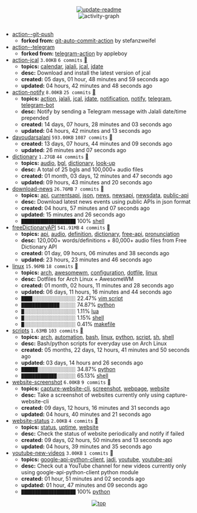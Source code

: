 <div align="center">
<a href="https://github.com/davoudarsalani/davoudarsalani/actions/workflows/update-readme.yml">
<img alt="update-readme" src="https://github.com/davoudarsalani/davoudarsalani/actions/workflows/update-readme.yml/badge.svg">
</a>
</div>
<div align="center">
<img alt="activity-graph" src="https://activity-graph.herokuapp.com/graph?username=davoudarsalani&custom_title=Joined%2002%20years,%2008%20months,%2010%20days,%2011%20hours,%2018%20minutes%20and%2010%20seconds%20ago&hide_border=true&bg_color=000000&color=1793D1&line=ffffff"></div>
<br>

* [action--git-push](https://github.com/davoudarsalani/action--git-push)
	+ __forked from:__ [git-auto-commit-action](https://github.com/stefanzweifel/git-auto-commit-action) by stefanzweifel
* [action--telegram](https://github.com/davoudarsalani/action--telegram)
	+ __forked from:__ [telegram-action](https://github.com/appleboy/telegram-action) by appleboy
* [action-jcal](https://github.com/davoudarsalani/action-jcal) `3.00KB` `6 commits` [](https://api.github.com/repos/davoudarsalani/action-jcal/zipball)
	+ __topics:__ [calendar](https://github.com/topics/calendar), [jalali](https://github.com/topics/jalali), [jcal](https://github.com/topics/jcal), [jdate](https://github.com/topics/jdate)
	+ __desc:__ Download and install the latest version of jcal
	+ __created:__ 05 days, 01 hour, 48 minutes and 59 seconds ago
	+ __updated:__ 04 hours, 42 minutes and 48 seconds ago
* [action-notify](https://github.com/davoudarsalani/action-notify) `8.00KB` `25 commits` [](https://api.github.com/repos/davoudarsalani/action-notify/zipball)
	+ __topics:__ [action](https://github.com/topics/action), [jalali](https://github.com/topics/jalali), [jcal](https://github.com/topics/jcal), [jdate](https://github.com/topics/jdate), [notification](https://github.com/topics/notification), [notify](https://github.com/topics/notify), [telegram](https://github.com/topics/telegram), [telegram-bot](https://github.com/topics/telegram-bot)
	+ __desc:__ Notify by sending a Telegram message with Jalali date/time prepended
	+ __created:__ 14 days, 07 hours, 28 minutes and 03 seconds ago
	+ __updated:__ 04 hours, 42 minutes and 13 seconds ago
* [davoudarsalani](https://github.com/davoudarsalani/davoudarsalani) `593.00KB` `1087 commits` [](https://api.github.com/repos/davoudarsalani/davoudarsalani/zipball)
	+ __created:__ 13 days, 07 hours, 44 minutes and 09 seconds ago
	+ __updated:__ 26 minutes and 07 seconds ago
* [dictionary](https://github.com/davoudarsalani/dictionary) `1.27GB` `44 commits` [](https://api.github.com/repos/davoudarsalani/dictionary/zipball)
	+ __topics:__ [audio](https://github.com/topics/audio), [bgl](https://github.com/topics/bgl), [dictionary](https://github.com/topics/dictionary), [look-up](https://github.com/topics/look-up)
	+ __desc:__ A total of 25 bgls and 100,000+ audio files
	+ __created:__ 01 month, 03 days, 12 minutes and 47 seconds ago
	+ __updated:__ 09 hours, 43 minutes and 20 seconds ago
* [download-news](https://github.com/davoudarsalani/download-news) `26.76MB` `7 commits` [](https://api.github.com/repos/davoudarsalani/download-news/zipball)
	+ __topics:__ [api](https://github.com/topics/api), [currentsapi](https://github.com/topics/currentsapi), [json](https://github.com/topics/json), [news](https://github.com/topics/news), [newsapi](https://github.com/topics/newsapi), [newsdata](https://github.com/topics/newsdata), [public-api](https://github.com/topics/public-api)
	+ __desc:__ Download latest news events using public APIs in json format
	+ __created:__ 04 hours, 57 minutes and 07 seconds ago
	+ __updated:__ 15 minutes and 26 seconds ago
	+ `████████████████████`  100% [shell](https://github.com/topics/shell)
* [freeDictionaryAPI](https://github.com/davoudarsalani/freeDictionaryAPI) `541.91MB` `4 commits` [](https://api.github.com/repos/davoudarsalani/freeDictionaryAPI/zipball)
	+ __topics:__ [api](https://github.com/topics/api), [audio](https://github.com/topics/audio), [definition](https://github.com/topics/definition), [dictionary](https://github.com/topics/dictionary), [free-api](https://github.com/topics/free-api), [pronunciation](https://github.com/topics/pronunciation)
	+ __desc:__ 120,000+ words/definitions + 80,000+ audio files from Free Dictionary API
	+ __created:__ 01 day, 09 hours, 06 minutes and 38 seconds ago
	+ __updated:__ 23 hours, 23 minutes and 46 seconds ago
* [linux](https://github.com/davoudarsalani/linux) `15.96MB` `18 commits` [](https://api.github.com/repos/davoudarsalani/linux/zipball)
	+ __topics:__ [arch](https://github.com/topics/arch), [awesomewm](https://github.com/topics/awesomewm), [configuration](https://github.com/topics/configuration), [dotfile](https://github.com/topics/dotfile), [linux](https://github.com/topics/linux)
	+ __desc:__ Dotfiles for Arch Linux + AwesomeWM
	+ __created:__ 01 month, 02 hours, 11 minutes and 28 seconds ago
	+ __updated:__ 06 days, 11 hours, 16 minutes and 44 seconds ago
	+ `████░░░░░░░░░░░░░░░░`  22.47% [vim script](https://github.com/topics/vim%20script)
	+ `██████████████░░░░░░`  74.87% [python](https://github.com/topics/python)
	+ `█░░░░░░░░░░░░░░░░░░░`  1.11% [lua](https://github.com/topics/lua)
	+ `█░░░░░░░░░░░░░░░░░░░`  1.15% [shell](https://github.com/topics/shell)
	+ `█░░░░░░░░░░░░░░░░░░░`  0.41% [makefile](https://github.com/topics/makefile)
* [scripts](https://github.com/davoudarsalani/scripts) `1.63MB` `103 commits` [](https://api.github.com/repos/davoudarsalani/scripts/zipball)
	+ __topics:__ [arch](https://github.com/topics/arch), [automation](https://github.com/topics/automation), [bash](https://github.com/topics/bash), [linux](https://github.com/topics/linux), [python](https://github.com/topics/python), [script](https://github.com/topics/script), [sh](https://github.com/topics/sh), [shell](https://github.com/topics/shell)
	+ __desc:__ Bash/python scripts for everyday use on Arch Linux
	+ __created:__ 05 months, 22 days, 12 hours, 41 minutes and 50 seconds ago
	+ __updated:__ 03 days, 14 hours and 26 seconds ago
	+ `██████░░░░░░░░░░░░░░`  34.87% [python](https://github.com/topics/python)
	+ `█████████████░░░░░░░`  65.13% [shell](https://github.com/topics/shell)
* [website-screenshot](https://github.com/davoudarsalani/website-screenshot) `6.00KB` `9 commits` [](https://api.github.com/repos/davoudarsalani/website-screenshot/zipball)
	+ __topics:__ [capture-website-cli](https://github.com/topics/capture-website-cli), [screenshot](https://github.com/topics/screenshot), [webpage](https://github.com/topics/webpage), [website](https://github.com/topics/website)
	+ __desc:__ Take a screenshot of websites currently only using capture-website-cli
	+ __created:__ 09 days, 12 hours, 16 minutes and 31 seconds ago
	+ __updated:__ 04 hours, 40 minutes and 21 seconds ago
* [website-status](https://github.com/davoudarsalani/website-status) `2.00KB` `4 commits` [](https://api.github.com/repos/davoudarsalani/website-status/zipball)
	+ __topics:__ [status](https://github.com/topics/status), [uptime](https://github.com/topics/uptime), [website](https://github.com/topics/website)
	+ __desc:__ Check the status of website periodically and notify if failed
	+ __created:__ 09 days, 02 hours, 50 minutes and 13 seconds ago
	+ __updated:__ 04 hours, 39 minutes and 35 seconds ago
* [youtube-new-videos](https://github.com/davoudarsalani/youtube-new-videos) `3.00KB` `1 commits` [](https://api.github.com/repos/davoudarsalani/youtube-new-videos/zipball)
	+ __topics:__ [google-api-python-client](https://github.com/topics/google-api-python-client), [jadi](https://github.com/topics/jadi), [youtube](https://github.com/topics/youtube), [youtube-api](https://github.com/topics/youtube-api)
	+ __desc:__ Check out a YouTube channel for new videos currently only using google-api-python-client python module
	+ __created:__ 01 hour, 51 minutes and 02 seconds ago
	+ __updated:__ 01 hour, 47 minutes and 09 seconds ago
	+ `████████████████████`  100% [python](https://github.com/topics/python)
<div align="center">
<a href='https://github.com/davoudarsalani/davoudarsalani#readme'>
<img alt='top' src='https://img.shields.io/badge/TOP-grey'>
</a>
</div>
